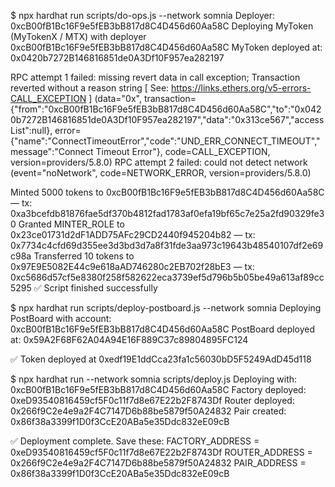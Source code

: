 $ npx hardhat run scripts/do-ops.js --network somnia
Deployer: 0xcB00fB1Bc16F9e5fEB3bB817d8C4D456d60Aa58C
Deploying MyToken (MyTokenX / MTX) with deployer 0xcB00fB1Bc16F9e5fEB3bB817d8C4D456d60Aa58C
MyToken deployed at: 0x0420b7272B146816851de0A3Df10F957ea282197

RPC attempt 1 failed: missing revert data in call exception; Transaction reverted without a reason string [ See: https://links.ethers.org/v5-errors-CALL_EXCEPTION ] (data="0x", transaction={"from":"0xcB00fB1Bc16F9e5fEB3bB817d8C4D456d60Aa58C","to":"0x0420b7272B146816851de0A3Df10F957ea282197","data":"0x313ce567","accessList":null}, error={"name":"ConnectTimeoutError","code":"UND_ERR_CONNECT_TIMEOUT","message":"Connect Timeout Error"}, code=CALL_EXCEPTION, version=providers/5.8.0)
RPC attempt 2 failed: could not detect network (event="noNetwork", code=NETWORK_ERROR, version=providers/5.8.0)

Minted 5000 tokens to 0xcB00fB1Bc16F9e5fEB3bB817d8C4D456d60Aa58C — tx: 0xa3bcefdb81876fae5df370b4812fad1783af0efa19bf65c7e25a2fd90329fe30
Granted MINTER_ROLE to 0x23ce01731d2dF1ADD75AFc29CD2440f945204b82 — tx: 0x7734c4cfd69d355ee3d3bd3d7a8f31fde3aa973c19643b48540107df2e69c98a
Transferred 10 tokens to 0x97E9E5082E44c9e618aAD746280c2EB702f28bE3 — tx: 0xc5686d57cf5e8380f258f582622eca3739ef5d796b5b05be49a613af89cc5295
✅ Script finished successfully



$ npx hardhat run scripts/deploy-postboard.js --network somnia
Deploying PostBoard with account: 0xcB00fB1Bc16F9e5fEB3bB817d8C4D456d60Aa58C
PostBoard deployed at: 0x59A2F68F62A04A94E16F889C37c89804895FC124


✅ Token deployed at 0xedf19E1ddCca23fa1c56030bD5F5249AdD45d118



$ npx hardhat run --network somnia scripts/deploy.js
Deploying with: 0xcB00fB1Bc16F9e5fEB3bB817d8C4D456d60Aa58C
Factory deployed: 0xeD93540816459cf5F0c11f7d8e67E22b2F8743Df
Router deployed: 0x266f9C2e4e9a2F4C7147D6b88be5879f50A24832
Pair created: 0x86f38a3399f1D0f3CcE20ABa5e35Ddc832eE09cB

✅ Deployment complete. Save these:
FACTORY_ADDRESS = 0xeD93540816459cf5F0c11f7d8e67E22b2F8743Df
ROUTER_ADDRESS  = 0x266f9C2e4e9a2F4C7147D6b88be5879f50A24832
PAIR_ADDRESS    = 0x86f38a3399f1D0f3CcE20ABa5e35Ddc832eE09cB



